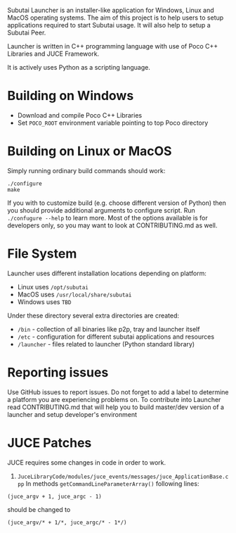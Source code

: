 Subutai Launcher is an installer-like application for Windows, Linux and MacOS operating systems. The aim of 
this project is to help users to setup applications required to start Subutai usage. It will also help to
setup a Subutai Peer.

Launcher is written in C++ programming language with use of Poco C++ Libraries and JUCE Framework. 

It is actively uses Python as a scripting language. 

Building on Windows
===================

* Download and compile Poco C++ Libraries
* Set `POCO_ROOT` environment variable pointing to top Poco directory

Building on Linux or MacOS
==========================

Simply running ordinary build commands should work:
```
./configure
make
```

If you with to customize build (e.g. choose different version of Python) then you should provide
additional arguments to configure script. Run `./confugure --help` to learn more. Most of the
options available is for developers only, so you may want to look at CONTRIBUTING.md as well.

File System
===========

Launcher uses different installation locations depending on platform:

* Linux uses `/opt/subutai`
* MacOS uses `/usr/local/share/subutai`
* Windows uses `TBD`

Under these directory several extra directories are created:

* `/bin` - collection of all binaries like p2p, tray and launcher itself
* `/etc` - configuration for different subutai applications and resources
* `/launcher` - files related to launcher (Python standard library)

Reporting issues
================

Use GitHub issues to report issues. Do not forget to add a label to determine a platform you are experiencing problems on. 
To contribute into Launcher read CONTRIBUTING.md that will help you to build master/dev version of a launcher and setup
developer's environment

JUCE Patches
============

JUCE requires some changes in code in order to work.

1. `JuceLibraryCode/modules/juce_events/messages/juce_ApplicationBase.cpp`
In methods `getCommandLineParameterArray()` following lines:
```
(juce_argv + 1, juce_argc - 1)
```
should be changed to
```
(juce_argv/* + 1/*, juce_argc/* - 1*/)
```
